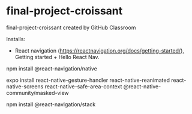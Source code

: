 # final-project-croissant
final-project-croissant created by GitHub Classroom

Installs: 

- React navigation (https://reactnavigation.org/docs/getting-started/), Getting started + Hello React Nav.

npm install @react-navigation/native

expo install react-native-gesture-handler react-native-reanimated react-native-screens react-native-safe-area-context @react-native-community/masked-view

npm install @react-navigation/stack
